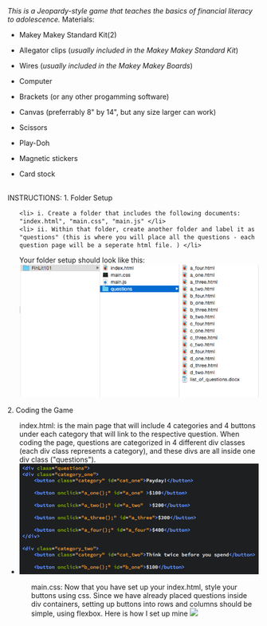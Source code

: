 <html>
<head>
<i>This is a Jeopardy-style game that teaches the basics of financial literacy to adolescence.</i>
</head>
<body>
Materials: 

- Makey Makey Standard Kit(2)
- Allegator clips (<i>usually included in the Makey Makey Standard Kit</i>)
- Wires (<i>usually included in the Makey Makey Boards</i>) 
- Computer 
- Brackets (or any other progamming software)

- Canvas (preferrably 8" by 14", but any size larger can work)
- Scissors
- Play-Doh
- Magnetic stickers 
- Card stock 
<br>
INSTRUCTIONS: 
1. Folder Setup
<ul>

    <li> i. Create a folder that includes the following documents: "index.html", "main.css", "main.js" </li>
    <li> ii. Within that folder, create another folder and label it as "questions" (this is where you will place all the questions - each question page will be a seperate html file. ) </li>

Your folder setup should look like this: <img src="folder_setup.png">
</ul>
2. Coding the Game
<ul>index.html: is the main page that will include 4 categories and 4 buttons under each category that will link to the respective question. When coding the page, questions are categorized in 4 different div classes (each div class represents a category), and these divs are all inside one div class ("questions"). 
    <li> <img src="indexhtml.png"></li>
<ul> main.css: Now that you have set up your index.html, style your buttons using css. Since we have already placed questions inside div containers, setting up buttons into rows and columns should be simple, using flexbox. Here is how I set up mine <img src="maincss"></ul>
</ul>

</body>
</html>

